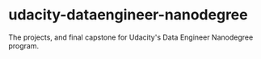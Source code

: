 # udacity-dataengineer-nanodegree
The projects, and final capstone for Udacity's Data Engineer Nanodegree program.
